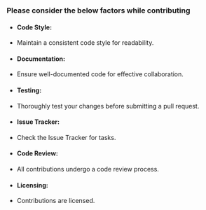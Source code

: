 ### Please consider the below factors while contributing

- #### Code Style:

+ Maintain a consistent code style for readability.

- #### Documentation:
  
+ Ensure well-documented code for effective collaboration.

- #### Testing:
  
+ Thoroughly test your changes before submitting a pull request.

- #### Issue Tracker:

+ Check the Issue Tracker for tasks.

- #### Code Review:

+ All contributions undergo a code review process.

- #### Licensing:

+ Contributions are licensed.
